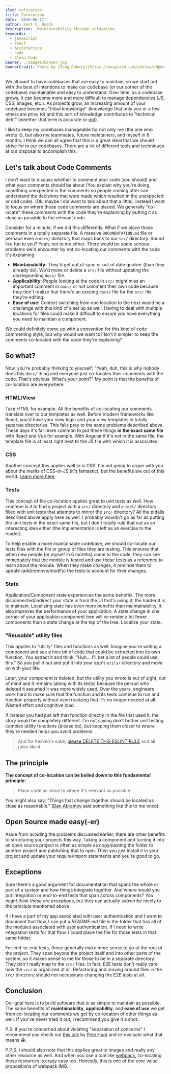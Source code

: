 ```yaml
---
slug: colocation
title: Colocation
date: '2019-06-17'
author: Kent C. Dodds
description: _Maintainability through colocation_
keywords:
  - javascript
  - react
  - Architecture
  - Code
  - Clean Code
banner: ./images/banner.jpg
bannerCredit: Photo by [Greg Rakozy](https://unsplash.com/photos/oMpAz-DN-9I)
---
```


We all want to have codebases that are easy to maintain, so we start out with
the best of intentions to make our codebase (or our corner of the codebase)
maintainable and easy to understand. Over time, as a codebase grows, it can
become more and more difficult to manage dependencies (JS, CSS, images, etc.).
As projects grow, an increasing amount of your codebase becomes "tribal
knowledge" (knowledge that only you or a few others are privy to) and this sort
of knowledge contributes to "technical debt" (whether that term is accurate or
[not](https://twitter.com/ryanflorence/status/747983065738153985)).

I like to keep my codebases manageable for not only me (the one who wrote it),
but also my teammates, future maintainers, and myself in 6 months. I think we
can all agree that this is a great ideal that we should strive for in our
codebases. There are a lot of different tools and techniques at our disposal to
accomplish this.

## Let's talk about Code Comments

I don't want to discuss whether to comment your code (you should) and what your
comments should be about (You explain why you're doing something unexpected in
the comments so people coming after can understand the decisions that were made
which resulted in the unexpected or odd code). (Ok, maybe I did want to talk
about that a little). Instead I want to focus on where those code comments are
placed. We generally "co-locate" these comments with the code they're explaining
by putting it as close as possible to the relevant code.

Consider for a minute, if we did this differently. What if we place those
comments in a totally separate file. A massive `DOCUMENTATION.md` file or
perhaps even a `docs/` directory that maps back to our `src/` directory. Sound
like fun to you? Yeah, not to me either. There would be some serious problems
we'd encounter by not co-locating our comments with the code it's explaining.

- **Maintainability:** They'd get out of sync or out of date quicker (than they
  already do). We'd move or delete a `src/` file without updating the
  corresponding `docs/` file.
- **Applicability:** People looking at the code in `src/` might miss an
  important comment in `docs/` or not comment their own code because they don't
  realize that there's an existing `docs/` file for the `src/` file they're
  editing.
- **Ease of use:** Context switching from one location to the next would be a
  challenge with this kind of a set up as well. Having to deal with multiple
  locations for files could make it difficult to ensure you have everything you
  need to maintain a component.

We could definitely come up with a convention for this kind of code commenting
style, but why would we want to? Isn't it simpler to keep the comments
co-located with the code they're explaining?

## So what?

Now, you're probably thinking to yourself: "Yeah, duh, this is why nobody does
this `docs/` thing and everyone just co-locates their comments with the code.
That's obvious. What's your point?" My point is that the benefits of co-location
are everywhere.

### HTML/View

Take HTML for example. All the benefits of co-locating our comments translate
over to our templates as well. Before modern frameworks like React, you'd have
your view logic and your view templates in totally separate directories. This
falls prey to the same problems described above. These days it's far more common
to put these things **in the exact same file** with React and Vue for example.
With Angular if it's not in the same file, the template file is at least right
next to the JS file with which it is associated.

### CSS

Another concept this applies well to is CSS. I'm not going to argue with you
about the merits of CSS-in-JS (it's fantastic), but the benefits are out of this
world.
[Learn more here](https://medium.com/seek-blog/a-unified-styling-language-d0c208de2660).

### Tests

This concept of file co-location applies great to unit tests as well. How common
is it to find a project with a `src/` directory and a `test/` directory filled
with unit tests that attempts to mirror the `src/` directory? All the pitfalls
described above apply here as well. I probably wouldn't go as far as putting the
unit tests in the exact same file, but I don't totally rule that out as an
interesting idea either (the implementation is left as an exercise to the
reader).

To help enable a more maintainable codebase, we should co-locate our tests files
with the file or group of files they are testing. This ensures that when new
people (or myself in 6 months) come to the code, they can see immediately that
the module is tested and use those tests as a reference to learn about the
module. When they make changes, it reminds them to update (add/remove/modify)
the tests to account for their changes.

### State

Application/Component state experiences the same benefits. The more
disconnected/indirect your state is from the UI that's using it, the harder it
is to maintain. Localizing state has even more benefits than maintainability, it
also improves the performance of your application. A state change in one corner
of your application component tree will re-render a lot fewer components than a
state change at the top of the tree. Localize your state.

### "Reusable" utility files

This applies to "utility" files and functions as well. Imagine you're writing a
component and see a nice bit of code that could be extracted into its own
function. You extract it and think: "Huh... I'll bet a lot of people could use
this." So you pull it out and put it into your app's `utils/` directory and move
on with your life.

Later, your component is deleted, but the utility you wrote is out of sight, out
of mind and it remains (along with its tests) because the person who deleted it
assumed it was more widely used. Over the years, engineers work hard to make
sure that the function and its tests continue to run and function properly
without even realizing that it's no longer needed at all. Wasted effort and
cognitive load.

If instead you had just left that function directly in the file that used it,
the story would be completely different. I'm not saying don't bother unit
testing complex utility functions (please do), but keeping them closer to where
they're needed helps you avoid problems.

> And for heaven's sake,
> [please DELETE THIS ESLINT RULE](https://github.com/yannickcr/eslint-plugin-react/blob/e6b4c33a1db4cc94c3e9223b09fb92b1dbddc00d/docs/rules/no-multi-comp.md)
> and all rules like it.

## The principle

**The concept of co-location can be boiled down to this fundamental principle:**

> Place code as close to where it's relevant as possible

You might also say: "Things that change together should be located as close as
reasonable." ([Dan Abramov](https://twitter.com/dan_abramov) said something like
this to me once).

## Open Source made easy(-er)

Aside from avoiding the problems discussed earlier, there are other benefits to
structuring your projects this way. Taking a component and turning it into an
open source project is often as simple as copy/pasting the folder to another
project and publishing that to npm. Then you just install it in your project and
update your require/import statements and you're good to go.

## Exceptions

Sure there's a good argument for documentation that spans the whole or part of a
system and how things integrate together. And where would you put integration or
end-to-end tests that span across components? _You might think those are
exceptions_, but they can actually subscribe nicely to the principle mentioned
above

If I have a part of my app associated with user authentication and I want to
document that flow, I can put a _README.md_ file in the folder that has all of
the modules associated with user authentication. If I need to write integration
tests for that flow, I could place the file for those tests in that same folder.

For end-to-end tests, those generally make more sense to go at the root of the
project. They span beyond the project itself and into other parts of the system,
so it makes sense to me for those to be in a separate directory. They don't
really map to the `src/` files. In fact, E2E tests don't really care how the
`src/` is organized at all. Refactoring and moving around files in the `src/`
directory should not necessitate changing the E2E tests at all.

## Conclusion

Our goal here is to build software that is as simple to maintain as possible.
The same benefits of **maintainability**, **applicability**, and **ease of use**
we get from co-locating our comments we get by co-location of other things as
well. If you've never tried it out, I recommend you give it a shot.

P.S. If you're concerned about violating "separation of concerns" I recommend
you check out [this talk](https://youtu.be/x7cQ3mrcKaY) by
[Pete Hunt](https://twitter.com/floydophone) and re-evaluate what that means 😀.

P.P.S. I should also note that this applies great to images and really any other
resource as well. And when you use a tool like
[webpack](https://webpack.js.org), co-locating those resources is crazy easy
too. Honestly, this is one of the core value propositions of webpack IMO.
